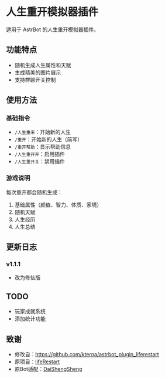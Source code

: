 # 人生重开模拟器插件

适用于 AstrBot 的人生重开模拟器插件。

## 功能特点

- 随机生成人生属性和天赋
- 生成精美的图片展示
- 支持群聊开关控制

## 使用方法

### 基础指令

- `/人生重来`：开始新的人生
- `/重开`：开始新的人生（简写）
- `/重开帮助`：显示帮助信息
- `/人生重开开`：启用插件
- `/人生重开关`：禁用插件

### 游戏说明

每次重开都会随机生成：

1. 基础属性（颜值、智力、体质、家境）
2. 随机天赋
3. 人生经历
4. 人生总结

## 更新日志

### v1.1.1

- 改为修仙版

## TODO

- 玩家成就系统
- 添加统计功能

## 致谢
- 修改自：https://github.com/kterna/astrbot_plugin_liferestart
- 原项目：[lifeRestart](https://github.com/VickScarlet/lifeRestart)
- 原Bot适配：[DaiShengSheng](https://github.com/DaiShengSheng/lifeRestart_bot)
